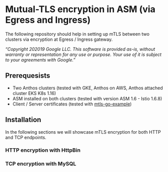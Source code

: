 # Mutual-TLS encryption in ASM (via Egress and Ingress)

The following repository should help in setting up mTLS between two clusters via encryption at Egress / Ingress 
gateway.

*“Copyright 202019 Google LLC. This software is provided as-is, without warranty or representation for any use or purpose.*
*Your use of it is subject to your agreements with Google.”*  

## Prerequesists

 - Two Anthos clusters (tested with GKE, Anthos on AWS, Anthos attached cluster EKS K8s 1.16)
 - ASM installed on both clusters (tested with version ASM 1.6 - Istio 1.6.8)
 - Client / Server certificates (tested with [mtls-go-example](https://github.com/nicholasjackson/mtls-go-example))
 
## Installation

In the following sections we will showcase mTLS encryption for both HTTP and TCP endpoints.

### HTTP encryption with HttpBin

### TCP encryption with MySQL

